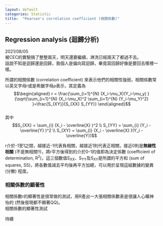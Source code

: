 ```yaml
---
layout: default
categories: Statistic
title:  "Pearson's correlation coefficient (相關係數)"
---  
```

## Regression analysis (迴歸分析)  
2021/08/05  
被CEC的實驗搞了整整兩天，明天還要繼續，淋洗已經兩天了都過不去。  
話說不知是迴歸還是回歸，我個人是偏向寫迴歸，畢竟寫回歸好像是要回去哪裡一樣。  
  
所謂的相關係數 (correlation coefficient) 來表示他們的相關性強弱，相關係數常以英文字母r或是希臘字母&rho;表示，其定義為  
$$\begin{aligned}
r = \frac{\sum_{i=1}^{N} (X_i-\mu_X)(Y_i-\mu_y) }{\sqrt{\sum_{i=1}^{N} (X_i-\mu_X)^2 \sum_{i=1}^{N} (Y_i-\mu_Y)^2} }=\frac{S_{XY}}{S_{XX} S_{YY}}  
\end{aligned}$$  
其中  
$$S_{XX} =  \sum_{i} (X_i -  \overline{X} )^2 \\
S_{YY} =  \sum_{i} (Y_i -  \overline{Y} )^2 \\
S_{XY} =  \sum_{i} (X_i -  \overline{X} )(Y_i - \overline{Y})$$  
  
r介於-1至1之間，越接近-1代表負相關，越接近1則代表正相關，接近0則是**無線性相關** (不是無相關!!)，將r平方後得到的介於0-1的值即為決定係數 (coefficient of determination, R<sup>2</sup>)，這三個數值S<sub>XX</sub>、S<sub>YY</sub>及S<sub>XY</sub>是所謂的平方和 (sum of squares, SS)，將各數值減去平均後再平方加總，可以用於呈現這組數據的變異 (分散) 程度。
  
### 相關係數的顯著性  
相關係數r的顯著性是很常做的測試，用R產出一大張相關係數表是很讓人心曠神怡的 (然後發現都不顯著QQ)。  
相關係數的顯著性測試



待續
